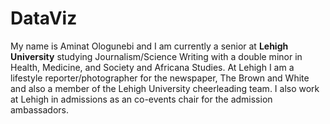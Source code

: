 # DataViz
My name is Aminat Ologunebi and I am currently a senior at **Lehigh University** studying Journalism/Science Writing with a double minor in Health, Medicine, and Society and Africana Studies. At Lehigh I am a lifestyle reporter/photographer for the newspaper, The Brown and White and also a member of the Lehigh University cheerleading team. I also work at Lehigh in admissions as an co-events chair for the admission ambassadors. 
